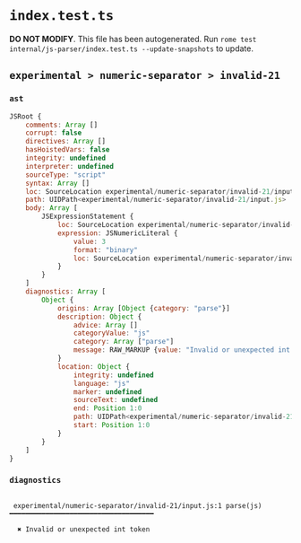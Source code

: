 # `index.test.ts`

**DO NOT MODIFY**. This file has been autogenerated. Run `rome test internal/js-parser/index.test.ts --update-snapshots` to update.

## `experimental > numeric-separator > invalid-21`

### `ast`

```javascript
JSRoot {
	comments: Array []
	corrupt: false
	directives: Array []
	hasHoistedVars: false
	integrity: undefined
	interpreter: undefined
	sourceType: "script"
	syntax: Array []
	loc: SourceLocation experimental/numeric-separator/invalid-21/input.js 1:0-2:0
	path: UIDPath<experimental/numeric-separator/invalid-21/input.js>
	body: Array [
		JSExpressionStatement {
			loc: SourceLocation experimental/numeric-separator/invalid-21/input.js 1:0-1:7
			expression: JSNumericLiteral {
				value: 3
				format: "binary"
				loc: SourceLocation experimental/numeric-separator/invalid-21/input.js 1:0-1:7
			}
		}
	]
	diagnostics: Array [
		Object {
			origins: Array [Object {category: "parse"}]
			description: Object {
				advice: Array []
				categoryValue: "js"
				category: Array ["parse"]
				message: RAW_MARKUP {value: "Invalid or unexpected int token"}
			}
			location: Object {
				integrity: undefined
				language: "js"
				marker: undefined
				sourceText: undefined
				end: Position 1:0
				path: UIDPath<experimental/numeric-separator/invalid-21/input.js>
				start: Position 1:0
			}
		}
	]
}
```

### `diagnostics`

```

 experimental/numeric-separator/invalid-21/input.js:1 parse(js) ━━━━━━━━━━━━━━━━━━━━━━━━━━━━━━━━━━━━

  ✖ Invalid or unexpected int token


```
